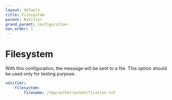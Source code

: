 ```yaml
---
layout: default
title: Filesystem
parent: Notifier
grand_parent: Configuration
nav_order: 1
---
```


# Filesystem

With this configuration, the message will be sent to a file. This option
should be used only for testing purpose.

```yaml
notifier:
    filesystem:
        filename: /tmp/authelia/notification.txt
```